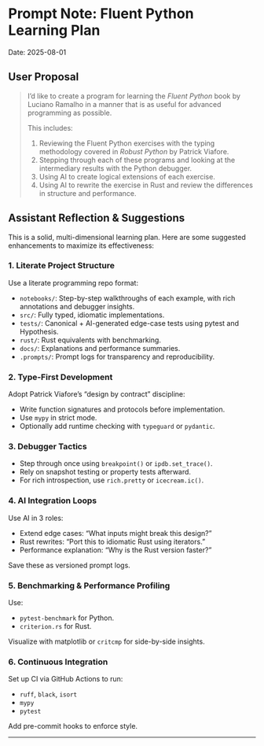# Prompt Note: Fluent Python Learning Plan

Date: 2025-08-01

## User Proposal

> I’d like to create a program for learning the *Fluent Python* book by Luciano Ramalho in a manner that is as useful for advanced programming as possible.
>
> This includes:
> 1. Reviewing the Fluent Python exercises with the typing methodology covered in *Robust Python* by Patrick Viafore.
> 2. Stepping through each of these programs and looking at the intermediary results with the Python debugger.
> 3. Using AI to create logical extensions of each exercise.
> 4. Using AI to rewrite the exercise in Rust and review the differences in structure and performance.

## Assistant Reflection & Suggestions

This is a solid, multi-dimensional learning plan. Here are some suggested enhancements to maximize its effectiveness:

### 1. Literate Project Structure

Use a literate programming repo format:

- `notebooks/`: Step-by-step walkthroughs of each example, with rich annotations and debugger insights.
- `src/`: Fully typed, idiomatic implementations.
- `tests/`: Canonical + AI-generated edge-case tests using pytest and Hypothesis.
- `rust/`: Rust equivalents with benchmarking.
- `docs/`: Explanations and performance summaries.
- `.prompts/`: Prompt logs for transparency and reproducibility.

### 2. Type-First Development

Adopt Patrick Viafore’s “design by contract” discipline:

- Write function signatures and protocols before implementation.
- Use `mypy` in strict mode.
- Optionally add runtime checking with `typeguard` or `pydantic`.

### 3. Debugger Tactics

- Step through once using `breakpoint()` or `ipdb.set_trace()`.
- Rely on snapshot testing or property tests afterward.
- For rich introspection, use `rich.pretty` or `icecream.ic()`.

### 4. AI Integration Loops

Use AI in 3 roles:

- Extend edge cases: “What inputs might break this design?”
- Rust rewrites: “Port this to idiomatic Rust using iterators.”
- Performance explanation: “Why is the Rust version faster?”

Save these as versioned prompt logs.

### 5. Benchmarking & Performance Profiling

Use:

- `pytest-benchmark` for Python.
- `criterion.rs` for Rust.

Visualize with matplotlib or `critcmp` for side-by-side insights.

### 6. Continuous Integration

Set up CI via GitHub Actions to run:

- `ruff`, `black`, `isort`
- `mypy`
- `pytest`

Add pre-commit hooks to enforce style.

---